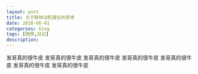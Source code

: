 ```yaml
---
layout: post
title: 关于群体动机理论的思考
date: 2018-06-01
categories: blog
tags: [随想,日记]
description: 
---
```

发哥真的很牛皮
发哥真的很牛皮
发哥真的很牛皮
发哥真的很牛皮
发哥真的很牛皮
发哥真的很牛皮
发哥真的很牛皮













